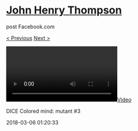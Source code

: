 # [John Henry Thompson](../README.md)
post Facebook.com

[< Previous](2018-03-06-1.md) [Next >](2018-03-06-3.md)

[![](../media/2018-03-06/DICE-Colored-mind-mutant-3.mp4)](../README.md)

DICE Colored mind: mutant #3

2018-03-06 01:20:33